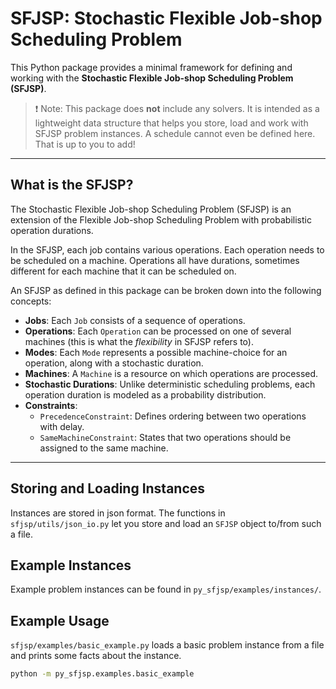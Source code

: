# SFJSP: Stochastic Flexible Job-shop Scheduling Problem

This Python package provides a minimal framework for defining and working with the **Stochastic Flexible Job-shop Scheduling Problem (SFJSP)**.

> ❗ Note: This package does **not** include any solvers. It is intended as a lightweight data structure that helps you store, load and work with SFJSP problem instances.
> A schedule cannot even be defined here. That is up to you to add!

---

## What is the SFJSP?

The Stochastic Flexible Job-shop Scheduling Problem (SFJSP) is an extension of the Flexible Job-shop Scheduling Problem with probabilistic operation durations.

In the SFJSP, each job contains various operations. Each operation needs to be scheduled on a machine. 
Operations all have durations, sometimes different for each machine that it can be scheduled on.

An SFJSP as defined in this package can be broken down into the following concepts:
- **Jobs**: Each `Job` consists of a sequence of operations.
- **Operations**: Each `Operation` can be processed on one of several machines (this is what the *flexibility* in SFJSP refers to).
- **Modes**: Each `Mode` represents a possible machine-choice for an operation, along with a stochastic duration.
- **Machines**: A `Machine` is a resource on which operations are processed.
- **Stochastic Durations**: Unlike deterministic scheduling problems, each operation duration is modeled as a probability distribution.
- **Constraints**:
  - `PrecedenceConstraint`: Defines ordering between two operations with delay.
  - `SameMachineConstraint`: States that two operations should be assigned to the same machine.


---
## Storing and Loading Instances
Instances are stored in json format. The functions in `sfjsp/utils/json_io.py` let you store and load an `SFJSP` object to/from such a file.

## Example Instances
Example problem instances can be found in `py_sfjsp/examples/instances/`.

## Example Usage
`sfjsp/examples/basic_example.py` loads a basic problem instance from a file and prints some facts about the instance.
```bash
python -m py_sfjsp.examples.basic_example
```